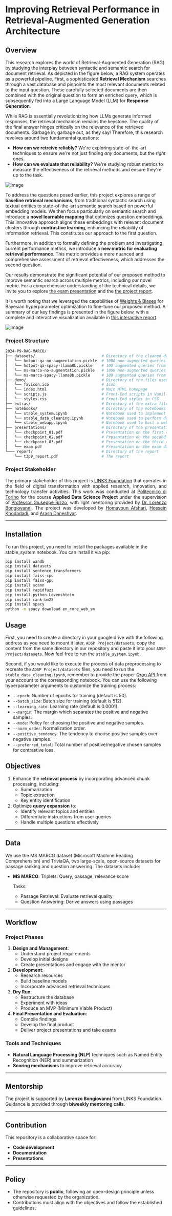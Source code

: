 # Improving Retrieval Performance in Retrieval-Augmented Generation Architecture

## Overview
<p align="justify">
  <p>This research explores the world of Retrieval-Augmented Generation (RAG) by studying the interplay between syntactic and semantic search for document retrieval. As depicted in the figure below, a RAG system operates as a powerful pipeline. First, a sophisticated <strong>Retrieval Mechanism</strong> searches through a vast database and pinpoints the most relevant documents related to the input question. These carefully selected documents are then combined with the original question to form an enriched query, which is subsequently fed into a Large Language Model (LLM) for <strong>Response Generation</strong>.</p>

  <p>While RAG is essentially revolutionizing how LLMs generate informed responses, the retrieval mechanism remains the keystone. The quality of the final answer hinges critically on the relevance of the retrieved documents. Garbage in, garbage out, as they say! Therefore, this research revolves around two fundamental questions:</p>

  <ul>
    <li><strong>How can we retreive reliably?</strong> We're exploring state-of-the-art techniques to ensure we're not just finding <em>any</em> documents, but the <em>right</em> ones.</li>
    <li><strong>How can we evaluate that reliability?</strong> We're studying robust metrics to measure the effectiveness of the retrieval methods and ensure they're up to the task.</li>
  </ul>
</p>

![Image](./extras/teaser.svg)

<p align="justify">
  <p>To address the questions posed earlier, this project explores a range of <strong>baseline retrieval mechanisms</strong>, from traditional syntactic search using textual entities to state-of-the-art semantic search based on powerful embedding models. We then focus particularly on semantic search and introduce a <strong>novel learnable mapping</strong> that optimizes question embeddings. This innovative approach aligns these embeddings with relevant document clusters through <strong>contrastive learning</strong>, enhancing the reliability of information retrieval. This constitutes our approach to the first question.</p>

  <p>Furthermore, in addition to formally defining the problem and investigating current performance metrics, we introduce a <strong>new metric for evaluating retrieval performance</strong>. This metric provides a more nuanced and comprehensive assessment of retrieval effectiveness, which addresses the second question.</p>

  <p>Our results demonstrate the significant potential of our proposed method to improve semantic search across multiple metrics, including our novel metric. For a comprehensive understanding of the technical details, we invite you to explore <a href="./presentations/exam.pdf">the exam presentation</a> and the <a href="./report/t3p9_report.pdf">the project report</a>.</p>

  <p>It is worth noting that we leveraged the capabilities of <a href="https://wandb.ai/">Weights & Biases</a> for Bayesian hyperparameter optimization to fine-tune our proposed method. A summary of our key findings is presented in the figure below, with a complete and interactive visualization available in <a href="https://wandb.ai/adsp-gt3-o1/ms-marco/reports/ADSP-gt3--VmlldzoxMTA3OTExOQ?accessToken=3qt191ygaowfk12zgme3665lczudi0bbim9pxfko5qoz01gaeu4fxvunz9fomiuu">this interactive report</a>.</p>
</p>

![Image](./extras/wandb_filtered.jpg)

### Project Structure
```bash
2024-P9-RAG-MARCO/
├── datasets/                             # Directory of the cleaned datasets
│   └── hotpot-qa-no-augmentation.pickle  # 1000 non-augmented queries from Hotpot-QA dataset
│   └── hotpot-qa-spacy-llama8b.pickle    # 100 augmented queries from Hotpot-QA dataset
│   └── ms-marco-no-augmentation.pickle   # 1000 non-augmented queries of MS-Marco dataset
│   └── ms-marco-spacy-llama8b.pickle     # 100 augmented queries from MS-Marco dataset
├── demo/                                 # Directory of the files used for demo
│   └── favicon.ico                       # Icon
│   └── index.html                        # Main HTML homepage
│   └── scripts.js                        # Front-End scripts in Vanilla JS
│   └── styles.css                        # Front-End styles in CSS
├── extras/                               # Directory of the extra files used in the readme
├── notebooks/                            # Directory of the notebooks
│   └── stable_system.ipynb               # Notebook used to implement the system
│   └── stable_data_cleaning.ipynb        # Notebook used to perform data cleaning
│   └── stable_webapp.ipynb               # Notebook used to host a webserver on Calab
├── presentations/                        # Directory of the presentations
│   └── checkpoint_01.pdf                 # Presentation on the first checkpoint
│   └── checkpoint_02.pdf                 # Presentation on the second checkpoint
│   └── checkpoint_03.pdf                 # Presentation on the third checkpoint
│   └── exam.pdf                          # Presentation on the exam day
└─── report/                              # Directory of the report
    └── t3p9_report.pdf                   # The report
```

### Project Stakeholder
<p align="justify">
The primary stakeholder of this project is <a href="https://linksfoundation.com/en/">LINKS Foundation</a> that operates in the field of digital transformation with applied research, innovation, and technology transfer activities. This work was conducted at <a href="https://www.polito.it/en">Politecnico di Torino</a> for the course <strong>Applied Data Science Project</strong> under the supervision of <a href="https://www.polito.it/personale?p=015390">Professor Giuseppe Rizzo</a>, with light mentoring provided by <a href="https://it.linkedin.com/in/lorenzo-bongiovanni-32b3b7112">Dr. Lorenzo Bongiovanni</a>. The project was developed by <a href="https://www.linkedin.com/in/homayoun-afshari/">Homayoun Afshari</a>, <a href="https://hossenkhodadadi.github.io/">Hossein Khodadadi</a>, and <a href="https://www.linkedin.com/in/arash-daneshvar/">Arash Daneshvar</a>.
</p>

---
## Installation
To run this project, you need to install the packages available in the stable_system notebook. You can install it via pip:<br/>
```bash
pip install wandb
pip install datasets
pip install sentence_transformers
pip install faiss-cpu
pip install faiss-gpu
pip install scann
pip install rapidfuzz
pip install python-Levenshtein
pip install rank-bm25
pip install spacy
python -m spacy download en_core_web_sm
```

## Usage
First, you need to create a directory in your google drive with the following address as you need to mount it later, `ADSP Project/datasets`, copy the content from the same directory in our repository and paste it into your `ADSP Project/datasets`. Now feel free to run the `stable_system.ipynb`.

Second, if you would like to execute the process of data preprocessing to recreate the `ADSP Project/datasets` files, you need to run the `stable_data_cleaning.ipynb`, remember to provide the proper [Qroq API ](https://groq.com/) from your account to the corresponding notebook. You can use the following hyperparameter arguments to customize the training process:

- `--epoch`: Number of epochs for training (default is 50).
- `--batch_size`: Batch size for training (default is 512).
- `--learning_rate`: Learning rate (default is 0.0001).
- `--margin`: The margin which separates the positive and negative samples.
- `--mode`: Policy for choosing the positive and negative samples.
- `--norm_order`: Normalization order.
- `--positive_tendency`: The tendency to choose positive samples over negative samples.
- `--preferred_total`: Total number of positive/negative chosen samples for contrastive loss.


## Objectives

1. Enhance the **retrieval process** by incorporating advanced chunk processing, including:
   - Summarization
   - Topic extraction
   - Key entity identification
2. Optimize **query expansion** to:
   - Identify relevant topics and entities
   - Differentiate instructions from user queries
   - Handle multiple questions effectively

---

## Data
<!---
We use the **MS MARCO dataset (Microsoft Machine Reading Comprehension)**, a large-scale, open-source dataset for passage ranking and question answering. The dataset includes:
- **Triplets**: Query, passage, relevance score
- Tasks:
  - **Passage Retrieval**: Evaluate retrieval quality
  - **Question Answering**: Derive answers using passages 
--->

We use the MS MARCO dataset (Microsoft Machine Reading Comprehension) and TriviaQA, two large-scale, open-source datasets for passage ranking and question answering. The datasets include:

- **MS MARCO**:
Triplets: Query, passage, relevance score  

  Tasks:
   - Passage Retrieval: Evaluate retrieval quality
   - Question Answering: Derive answers using passages
---

## Workflow

### Project Phases
1. **Design and Management**:
   - Understand project requirements
   - Develop initial designs
   - Create presentations and engage with the mentor
2. **Development**:
   - Research resources
   - Build baseline models
   - Incorporate advanced retrieval techniques
3. **Dry Run**:
   - Restructure the database
   - Experiment with ideas
   - Produce an MVP (Minimum Viable Product)
4. **Final Presentation and Evaluation**:
   - Compile findings
   - Develop the final product
   - Deliver project presentations and take exams

### Tools and Techniques
- **Natural Language Processing (NLP)** techniques such as Named Entity Recognition (NER) and summarization
- **Scoring mechanisms** to improve retrieval accuracy

---

## Mentorship

The project is supported by **Lorenzo Bongiovanni** from LINKS Foundation. Guidance is provided through **biweekly mentoring calls**.

---

## Contribution

This repository is a collaborative space for:
- **Code development**
- **Documentation**
- **Presentations**

---

## Policy

- The repository is **public**, following an open-design principle unless otherwise requested by the organization.
- Contributions must align with the objectives and follow the established guidelines.
